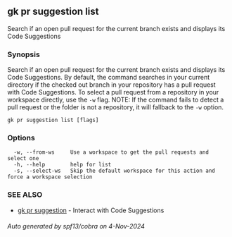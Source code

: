 ## gk pr suggestion list

Search if an open pull request for the current branch exists and displays its Code Suggestions

### Synopsis

Search if an open pull request for the current branch exists and displays its Code Suggestions.
By default, the command searches in your current directory if the checked out branch in your repository has a pull request with Code Suggestions.
To select a pull request from a repository in your workspace directly, use the `-w` flag.
NOTE: If the command fails to detect a pull request or the folder is not a repository, it will fallback to the `-w` option.

```
gk pr suggestion list [flags]
```

### Options

```
  -w, --from-ws     Use a workspace to get the pull requests and select one
  -h, --help        help for list
  -s, --select-ws   Skip the default workspace for this action and force a workspace selection
```

### SEE ALSO

* [gk pr suggestion](gk_pr_suggestion.md)	 - Interact with Code Suggestions

###### Auto generated by spf13/cobra on 4-Nov-2024
